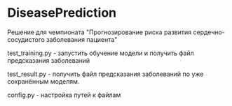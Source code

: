 # DiseasePrediction

Решение для чемпионата "Прогнозирование риска развития сердечно-сосудистого заболевания пациента"

test_training.py - запустить обучение модели и получить файл предсказания заболеваний

test_result.py - получить файл предсказания заболеваний по уже сохранённым моделям.

config.py - настройка путей к файлам
